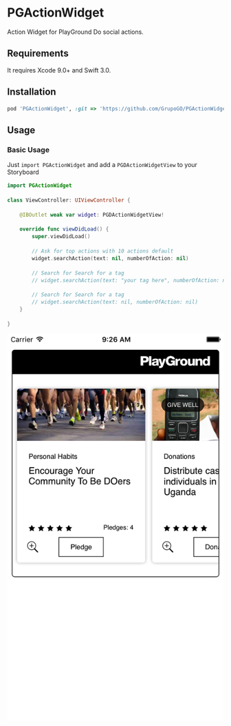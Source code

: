 # PGActionWidget
Action Widget for PlayGround Do social actions.

## Requirements

It requires Xcode 9.0+ and Swift 3.0.


## Installation

```ruby
pod 'PGActionWidget', :git => 'https://github.com/GrupoGO/PGActionWidget.git'
```

## Usage

### Basic Usage
Just `import PGActionWidget` and add a `PGDActionWidgetView` to your Storyboard


```swift
import PGActionWidget

class ViewController: UIViewController {

    @IBOutlet weak var widget: PGDActionWidgetView!

    override func viewDidLoad() {
        super.viewDidLoad()

        // Ask for top actions with 10 actions default
        widget.searchAction(text: nil, numberOfAction: nil)
        
        // Search for Search for a tag
        // widget.searchAction(text: "your tag here", numberOfAction: nil)

        // Search for Search for a tag
        // widget.searchAction(text: nil, numberOfAction: nil)
    }
    
}
```

<p align="center"><img src ="https://github.com/GrupoGO/PGActionWidget/blob/master/Screenshot.png" /></p>
